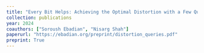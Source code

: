 ```yaml
---
title: "Every Bit Helps: Achieving the Optimal Distortion with a Few Queries"
collection: publications
year: 2024
coauthors: ["Soroush Ebadian", "Nisarg Shah"]
paperurl: "https://ebadian.org/preprint/distortion_queries.pdf"
preprint: True
---
```

